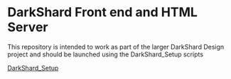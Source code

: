 # DarkShard Front end and HTML Server

This repository is intended to work as part of the larger DarkShard Design project and should be launched using the DarkShard_Setup scripts

[DarkShard_Setup](https://github.com/DarkShardDesign/DarkShard_setup)
